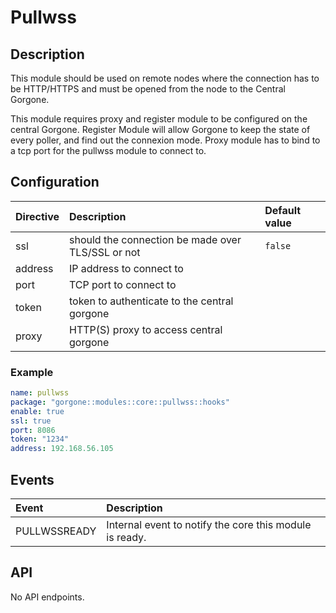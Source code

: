 # Pullwss

## Description

This module should be used on remote nodes where the connection has to be HTTP/HTTPS and must be opened from the node to the Central Gorgone.

This module requires proxy and register module to be configured on the central Gorgone.
Register Module will allow Gorgone to keep the state of every poller, and find out the connexion mode. 
Proxy module has to bind to a tcp port for the pullwss module to connect to.

## Configuration

| Directive | Description                                       | Default value |
|:----------|:--------------------------------------------------|:--------------|
| ssl       | should the connection be made over TLS/SSL or not | `false`       |
| address   | IP address to connect to                          |               |
| port      | TCP port to connect to                            |               |
| token     | token to authenticate to the central gorgone      |               |
| proxy     | HTTP(S) proxy to access central gorgone           |               |

### Example

```yaml
name: pullwss
package: "gorgone::modules::core::pullwss::hooks"
enable: true
ssl: true
port: 8086
token: "1234"
address: 192.168.56.105
```

## Events

| Event          | Description                                             |
|:---------------|:--------------------------------------------------------|
| PULLWSSREADY   | Internal event to notify the core this module is ready. |

## API

No API endpoints.
